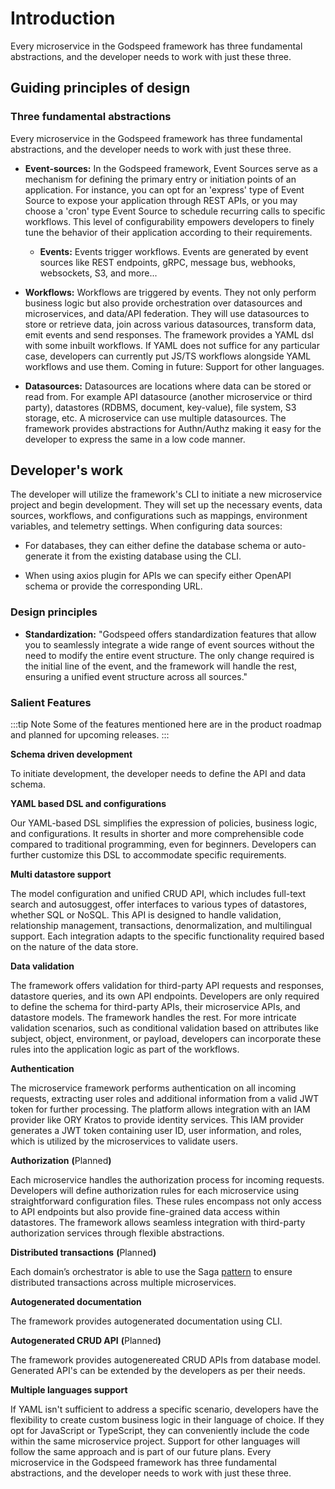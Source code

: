 # Introduction

Every microservice in the Godspeed framework has three fundamental abstractions, and the developer needs to work with just these three.

## Guiding principles of design

### Three fundamental abstractions
Every microservice in the Godspeed framework has three fundamental abstractions, and the developer needs to work with just these three.

- **Event-sources:** In the Godspeed framework, Event Sources serve as a mechanism for defining the primary entry or initiation points of an application. For instance, you can opt for an 'express' type of Event Source to expose your application through REST APIs, or you may choose a 'cron' type Event Source to schedule recurring calls to specific workflows. This level of configurability empowers developers to finely tune the behavior of their application according to their requirements.

  - **Events:** Events trigger workflows. Events are generated by event sources like REST endpoints, gRPC, message bus, webhooks, websockets, S3, and more...

- **Workflows:** Workflows are triggered by events. They not only perform business logic but also provide orchestration over datasources and microservices, and data/API federation. They will use datasources to store or retrieve data, join across various datasources, transform data, emit events and send responses. The framework provides a YAML dsl with some inbuilt workflows. If YAML does not suffice for any particular case, developers can currently put JS/TS workflows alongside YAML workflows and use them. Coming in future: Support for other languages.

- **Datasources:** Datasources are locations where data can be stored or read from. For example API datasource (another microservice or third party), datastores (RDBMS, document, key-value), file system, S3 storage, etc. A microservice can use multiple datasources. The framework provides abstractions for Authn/Authz making it easy for the developer to express the same in a low code manner.


## Developer's work 
The developer will utilize the framework's CLI to initiate a new microservice project and begin development. They will set up the necessary events, data sources, workflows, and configurations such as mappings, environment variables, and telemetry settings. When configuring data sources:

- For databases, they can either define the database schema or auto-generate it from the existing database using the CLI.

- When using axios plugin for APIs we can specify either OpenAPI schema or provide the corresponding URL.


### Design principles

- **Standardization:** "Godspeed offers standardization features that allow you to seamlessly integrate a wide range of event sources without the need to modify the entire event structure. The only change required is the initial line of the event, and the framework will handle the rest, ensuring a unified event structure across all sources."


### Salient Features

:::tip Note
Some of the features mentioned here are in the product roadmap and planned for upcoming releases.
:::

**Schema driven development**

To initiate development, the developer needs to define the API and data schema.

**YAML based DSL and configurations**

Our YAML-based DSL simplifies the expression of policies, business logic, and configurations. It results in shorter and more comprehensible code compared to traditional programming, even for beginners. Developers can further customize this DSL to accommodate specific requirements.

**Multi datastore support**

The model configuration and unified CRUD API, which includes full-text search and autosuggest, offer interfaces to various types of datastores, whether SQL or NoSQL. This API is designed to handle validation, relationship management, transactions, denormalization, and multilingual support. Each integration adapts to the specific functionality required based on the nature of the data store.  


**Data validation**

The framework offers validation for third-party API requests and responses, datastore queries, and its own API endpoints. Developers are only required to define the schema for third-party APIs, their microservice APIs, and datastore models. The framework handles the rest. For more intricate validation scenarios, such as conditional validation based on attributes like subject, object, environment, or payload, developers can incorporate these rules into the application logic as part of the workflows.

**Authentication**

The microservice framework performs authentication on all incoming requests, extracting user roles and additional information from a valid JWT token for further processing. The platform allows integration with an IAM provider like ORY Kratos to provide identity services. This IAM provider generates a JWT token containing user ID, user information, and roles, which is utilized by the microservices to validate users.

**Authorization** **(**<Highlight color="#D0F9E5">Planned</Highlight>**)**

Each microservice handles the authorization process for incoming requests. Developers will define authorization rules for each microservice using straightforward configuration files. These rules encompass not only access to API endpoints but also provide fine-grained data access within datastores. The framework allows seamless integration with third-party authorization services through flexible abstractions.

**Distributed transactions** **(**<Highlight color="#D0F9E5">Planned</Highlight>**)**

Each domain’s orchestrator is able to use the Saga [pattern](https://www.baeldung.com/cs/saga-pattern-microservices) to ensure distributed transactions across multiple microservices.


**Autogenerated documentation**

The framework provides autogenerated documentation using CLI.

**Autogenerated CRUD API**  **(**<Highlight color="#D0F9E5">Planned</Highlight>**)**

The framework provides autogenereated CRUD APIs from database model. Generated API's can be extended by the developers as per their needs.


**Multiple languages support**

If YAML isn't sufficient to address a specific scenario, developers have the flexibility to create custom business logic in their language of choice. If they opt for JavaScript or TypeScript, they can conveniently include the code within the same microservice project. Support for other languages will follow the same approach and is part of our future plans.
Every microservice in the Godspeed framework has three fundamental abstractions, and the developer needs to work with just these three.


